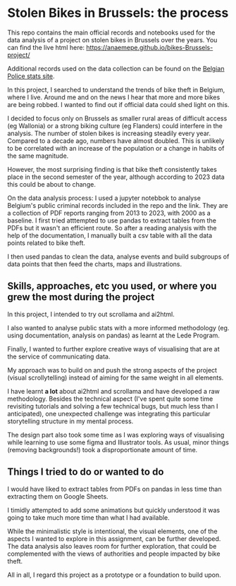 # Stolen Bikes in Brussels: the process
 This repo contains the main official records and notebooks used for the data analysis of a project on stolen bikes in Brussels over the years. You can find the live html here: <a href="https://anaemepe.github.io/bikes-Brussels-project/">https://anaemepe.github.io/bikes-Brussels-project/</a>

 Additional records used on the data collection can be found on the <a href="https://www.police.be/statistiques/fr/criminalite">Belgian Police stats site</a>.

In this project, I searched to understand the trends of bike theft in Belgium, where I live. Around me and on the news I hear that more and more bikes are being robbed. 
I wanted to find out if official data could shed light on this.

I decided to focus only on Brussels as smaller rural areas of difficult access (eg Wallonia) or a strong biking culture (eg Flanders) could interfere in the analysis. 
The number of stolen bikes is increasing steadily every year. Compared to a decade ago, numbers have almost doubled. This is unlikely to be correlated with an increase of 
the population or a change in habits of the same magnitude. 

However, the most surprising finding is that bike theft consistently takes place in the second semester of the year, although according to 2023 data this could be about to change. 

On the data analysis process: I used a jupyter notebbok to analyse Belgium's public criminal records included in the repo and the link. They are a collection of PDF reports ranging from 2013 to 2023, with 2000 as a baseline. I first tried atttempted to use pandas to extract tables from the PDFs but it wasn't an efficient route. So after a reading analysis with the help of the documentation, I manually built a csv table with all the data points related to bike theft. 

I then used pandas to clean the data, analyse events and build subgroups of data points that then feed the charts, maps and illustrations.


## Skills, approaches, etc you used, or where you grew the most during the project
In this project, I intended to try out scrollama and ai2html. 

I also wanted to analyse public stats with a more informed methodology (eg. using documentation, analysis on pandas) as learnt at the Lede Program. 

Finally, I wanted to further explore creative ways of visualising that are at the service of communicating data. 

My approach was to build on and push the strong aspects of the project (visual scrollytelling) instead of aiming for the same weight in all elements. 

I have learnt **a lot** about ai2html and scrollama and have developed a raw methodology. Besides the technical aspect (I've spent quite some time revisiting tutorials and
solving a few technical bugs, but much less than I anticipated), one unexpected challenge was integrating this particular storytelling structure in my mental process. 

The design part also took some time as I was exploring ways of visualising while learning to use some figma and Illustrator tools. As usual, minor things (removing backgrounds!) 
took a disproportionate amount of time. 


## Things I tried to do or wanted to do
I would have liked to extract tables from PDFs on pandas in less time than extracting them on Google Sheets. 

I timidly attempted to add some animations but quickly understood it was going to take much more time than what I had available. 

While the minimalistic style is intentional, the visual elements, one of the aspects I wanted to explore in this assignment, can be further developed. The data analysis 
also leaves room for further exploration, that could be complemented with the views of authorities and people impacted by bike theft.

All in all, I regard this project as a prototype or a foundation to build upon.
